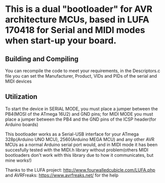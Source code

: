 # This is a dual "bootloader" for AVR architecture MCUs, based in LUFA 170418 for Serial and MIDI modes when start-up your board.

## Building and Compiling
 You can recompile the code to meet your requirements, in the Descriptors.c file you can set the Manufacturer, Product, VIDs and PIDs of the serial and MIDI devices
 
## Utilization
 To start the device in SERIAL MODE, you must place a jumper between the PB4(MOSI of the ATmega 16U2) and GND pins; for MIDI MODE you must place a jumper between the PB4 and the GND pins of the ICSP header(for Arduino boards)
 
This bootloader works as a Serial-USB interface for your ATmega 328p(Arduino UNO MCU), 2560(Arduino MEGA MCU) and any other AVR MCUs as a normal Arduino serial port would, and in MIDI mode it has been succesfully tested with the MIDI.h library without problem(others MIDI bootloaders don't work with this library due to how it communicates, but mine works!)

Thanks to the LUFA project: http://www.fourwalledcubicle.com/LUFA.php and AVRFreaks: https://www.avrfreaks.net/ for the help
